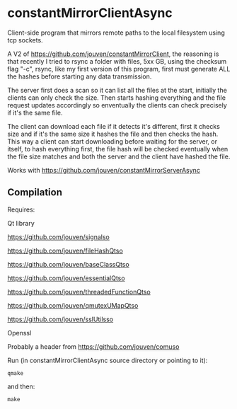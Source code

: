 # constantMirrorClientAsync
Client-side program that mirrors remote paths to the local filesystem using tcp sockets. 

A V2 of https://github.com/jouven/constantMirrorClient, the reasoning is that recently I tried to rsync a folder with files, 5xx GB, using the checksum flag "-c", rsync, like my first version of this program, first must generate ALL the hashes before starting any data transmission. 

The server first does a scan so it can list all the files at the start, initially the clients can only check the size. Then starts hashing everything and the file request updates accordingly so enventually the clients can check precisely if it's the same file.

The client can download each file if it detects it's different, first it checks size and if it's the same size it hashes the file and then checks the hash. This way a client can start downloading before waiting for the server, or itself, to hash everything first, the file hash will be checked eventually when the file size matches and both the server and the client have hashed the file.



Works with https://github.com/jouven/constantMirrorServerAsync

Compilation
-----------
Requires:

Qt library

https://github.com/jouven/signalso

https://github.com/jouven/fileHashQtso

https://github.com/jouven/baseClassQtso

https://github.com/jouven/essentialQtso

https://github.com/jouven/threadedFunctionQtso

https://github.com/jouven/qmutexUMapQtso

https://github.com/jouven/sslUtilsso

Openssl

Probably a header from https://github.com/jouven/comuso

Run (in constantMirrorClientAsync source directory or pointing to it):

    qmake

and then:

    make
